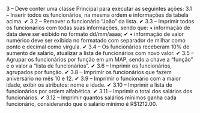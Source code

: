 3 – Deve conter uma classe Principal para executar as seguintes ações:
3.1 – Inserir todos os funcionários, na mesma ordem e informações da tabela acima. ✔
3.2 – Remover o funcionário “João” da lista. ✔
3.3 – Imprimir todos os funcionários com todas suas informações, sendo que:
• informação de data deve ser exibido no formato dd/mm/aaaa; ✔
• informação de valor numérico deve ser exibida no formatado com separador de 
milhar como ponto e decimal como vírgula. ✔
3.4 – Os funcionários receberam 10% de aumento de salário, atualizar a 
lista de funcionários com novo valor. ✔
3.5 – Agrupar os funcionários por função em um MAP, sendo a chave a “função” e 
o valor a “lista de funcionários”. ✔
3.6 – Imprimir os funcionários, agrupados por função. ✔
3.8 – Imprimir os funcionários que fazem aniversário no mês 10 e 12. ✔
3.9 – Imprimir o funcionário com a maior idade, exibir os atributos: nome e idade. ✔
3.10 – Imprimir a lista de funcionários por ordem alfabética. ✔
3.11 – Imprimir o total dos salários dos funcionários. ✔
3.12 – Imprimir quantos salários mínimos ganha cada funcionário, 
considerando que o salário mínimo é R$1212.00.